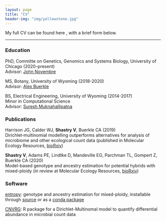 ```yaml
---
layout: page
title: "CV"
header-img: "img/yellowstone.jpg"
---
```


My full CV can be found here <a href="/docs/CV_vshastry-2.pdf" target="_blank"><i class="fa fa-file-text fa-md"></i></a>, with a brief form below.   

___

### Education  

PhD, Committe on Genetics, Genomics and Systems Biology, University of Chicago (2020-present)  
Advisor: [John Novembre](http://jnpopgen.org)  

MS, Botany, University of Wyoming (2018-2020)  
Advisor: [Alex Buerkle](http://uwyo.edu/buerkle)

BS, Electrical Engineering, University of Wyoming (2014-2017)  
Minor in Computational Science  
Advisor: [Suresh Muknahallipatna](http://www.uwyo.edu/electrical/faculty-staff/suresh-muknahallipatna/)

### Publications

Harrison JG, Calder WJ, __Shastry V__, Buerkle CA (2019)  
Dirichlet‐multinomial modelling outperforms alternatives for analysis of microbiome and other ecological count data (published in Molecular Ecology Resources, [bioRxiv](https://www.biorxiv.org/content/10.1101/711317v3))

__Shastry V__, Adams PE, Lindtke D, Mandeville EG, Parchman TL, Gompert Z, Buerkle CA (2020)  
Model-based genotype and ancestry estimation for potential hybrids with mixed-ploidy (in review at Molecular Ecology Resources, [bioRxiv](https://www.biorxiv.org/content/10.1101/2020.07.31.231514v1))

### Software

[entropy](https://bitbucket.org/buerklelab/mixedploidy-entropy/src/master/): genotype and ancestry estimation for mixed-ploidy, installable through [source](https://bitbucket.org/buerklelab/mixedploidy-entropy/src/master/) or as a [conda package](https://anaconda.org/bioconda/popgen-entropy)

[CNVRG](https://rdrr.io/github/JHarrisonEcoEvo/CNVRG/): R package for a Dirichlet-Multinomal model to quantify differential abundance in microbial count data
